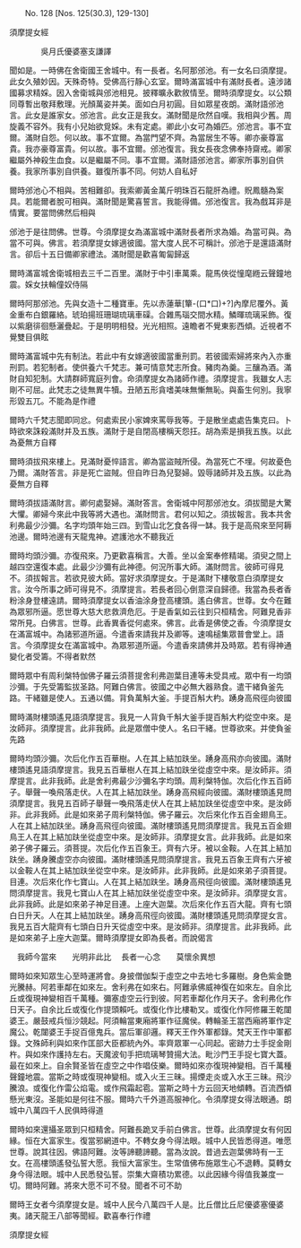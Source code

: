 ﻿　　No. 128 [Nos. 125(30.3), 129-130]

須摩提女經

　　　　吳月氏優婆塞支謙譯


聞如是。一時佛在舍衛國王舍城中。有一長者。名阿那邠池。有一女名曰須摩提。此女久殖妙因。天殊奇特。受佛高行靜心玄室。爾時滿富城中有滿財長者。遠涉諸國募求精婇。因入舍衛城與邠池相見。披釋曠永歡敘情至。爾時須摩提女。以公類同尊暫出敬拜敷理。光顏萬姿并美。面如白月初圓。目如眾星夜朗。滿財語邠池言。此女是誰家女。邠池言。此女正是我女。滿財聞是欣然自嘆。我相與少舊。周旋義不容外。我有小兒始欲覓婇。未有定處。卿此小女可為婚匹。邠池言。事不宜爾。滿財自怨。何以故。事不宜爾。為當門望不齊。為當居生不等。卿亦豪尊富貴。我亦豪尊富貴。何以故。事不宜爾。邠池復言。我女長夜念佛奉持齋戒。卿家繼屬外神殺生血食。以是繼屬不同。事不宜爾。滿財語邠池言。卿家所事別自供養。我家所事別自供養。雖復所事不同。何妨人自私好

爾時邠池心不相與。苦相難卻。我索卿黃金萬斤明珠百石龍肝為禮。貺鳳髓為案具。若能爾者脫可相與。滿財聞是驚喜誓言。我能得備。邠池復言。我為戲耳非是情實。要當問佛然后相與

邠池于是往問佛。世尊。今須摩提女為滿富城中滿財長者所求為婚。為當可與。為當不可與。佛言。若須摩提女嫁適彼國。當大度人民不可稱計。邠池于是還語滿財言。卻后十五日備卿家禮法。滿財聞是歡喜匍匐歸返

爾時滿富城舍衛城相去三千二百里。滿財于中引車萬乘。龍馬俠從憧麾緪云聲鐘地震。婇女扶輪僮奴侍隔

爾時阿那邠池。先與女造十二種寶車。先以赤蓮華[簞-(口*口)+?]內摩尼覆外。黃金重布白銀羅絡。琥珀揚班珊瑚琉璃車磲。合雜馬瑙交間水精。鱗暉琉璃采飾。復以紫磨徘徊懸灑疊起。于是明明相發。光光相照。遠瞻者不覺東影西傾。近視者不覺雙目俱眩

爾時滿富城中先有制法。若此中有女嫁適彼國當重刑罰。若彼國索婦將來內入亦重刑罰。若犯制者。使供養六千梵志。兼可情意梵志所食。豬肉為羹。三釀為酒。滿財自知犯制。大請群師寬庭列會。命須摩提女為諸師作禮。須摩提言。我雖女人志剛不可屈。此梵志之徒無異牛犢。丑陋五形貪嗜美味無慚無恥。與畜生何別。我寧形毀五兀。不能為是作禮

爾時六千梵志聞即同忿。何處索民小家婢來罵辱我等。于是散坐處處告集克曰。卜時欲來誅殺滿財并及五族。滿財于是自閉高樓稱天怨抂。胡為索是損我五族。以此為憂無方自釋

爾時須拔飛來樓上。見滿財憂悴語言。卿為當盜賊所侵。為當死亡不埋。何故憂色乃爾。滿財答言。非是死亡盜賊。但自昨日為兒娶婦。毀辱諸師并及五族。以此為憂無方自釋

爾時須拔語滿財言。卿何處娶婦。滿財答言。舍衛城中阿那邠池女。須拔聞是大驚大懼。卿婦今來此中我等將大遇也。滿財問言。君何以知之。須拔報言。我本共舍利弗最少沙彌。名字均頭年始三四。到雪山北乞食各得一缽。我于是高飛來至阿耨池邊。爾時池邊有天龍鬼神。遮護池水不聽我近

爾時均頭沙彌。亦復飛來。乃更歡喜稱言。大善。坐以金案奉修精竭。須臾之間上越四空還復本處。此最少沙彌有此神德。何況所事大師。滿財問言。彼師可得見不。須拔報言。若欲見彼大師。當好求須摩提女。于是滿財下樓敬意白須摩提女言。汝今所事之師可得見不。須摩提言。若長者回心倒意深自歸德。我當為長者香粉涂身登樓遠請。爾時須摩提女以香油涂身登高樓頭。遙白佛言。世尊。女今在難為眾邪所逼。愿世尊大慈大悲救濟危厄。于是香氣如云往到只桓精舍。阿難見香非常所見。白佛言。世尊。此香異香從何處來。佛言。此香是佛使之香。今須摩提女在滿富城中。為諸邪道所逼。今遣香來請我并及卿等。速鳴槌集眾普會堂上。語言。今須摩提女在滿富城中。為眾邪道所逼。今遣香來請佛并及時眾。若有得神通變化者受籌。不得者默然

爾時眾中有周利槃特伽佛子羅云須菩提舍利弗迦葉目連等未受具戒。眾中有一均頭沙彌。于先受籌監拔圣路。阿難白佛言。彼國之中必無大器熟食。遣干緒負釜先路。干緒雖是使人。五通以備。背負萬斛大釜。手提百斛大杓。踴身高飛徑向彼國

爾時滿財樓頭遙見語須摩提言。我見一人背負千斛大釜手提百斛大杓從空中來。是汝師非。須摩提言。此非我師。此是眾僧中使人。名曰干緒。世尊欲來。并使負釜先路

爾時均頭沙彌。次后化作五百華樹。人在其上結加趺坐。踴身高飛亦向彼國。滿財樓頭遙見語須摩提言。我見五百華樹人在其上結加趺坐從虛空中來。是汝師非。須摩提言。此非我師。此是舍利弗最少沙彌名字均頭。周利槃特伽。次后化作五百師子。舉聲一喚飛落走伏。人在其上結加趺坐。踴身高飛經向彼國。滿財樓頭遙見問須摩提言。我見五百師子舉聲一喚飛落走伏人在其上結加趺坐從虛空中來。是汝師非。此非我師。此是如來弟子周利槃特伽。佛子羅云。次后來化作五百金翅鳥王。人在其上結加趺坐。踴身高飛徑向彼國。滿財樓頭遙見問須摩提言。我見五百金翅鳥王人在其上結加趺坐從虛空中來。是汝師非。須摩提女言。此非我師。此是如來弟子佛子羅云。須菩提。次后化作五百象王。齊有六牙。被以金鞍。人在其上結加趺坐。踴身騰虛空亦向彼國。滿財樓頭遙見問須摩提言。我見五百象王齊有六牙被以金鞍人在其上結加趺坐從空中來。是汝師非。此非我師。此是如來弟子須菩提。目連。次后來化作七寶山。人在其上結加趺坐。踴身高飛徑向彼國。滿財樓頭遙見問須摩提言。我見七寶山人在其上結加趺坐從虛空中來。是汝師非。須摩提女言。此非我師。此是如來弟子神足目連。上座大迦葉。次后來化作五百大龍。齊有七頭白日升天。人在其上結加趺坐。踴身高飛徑向彼國。滿財樓頭遙見問須摩提女言。我見五百大龍齊有七頭白日升天從虛空中來。是汝師非。須摩提言。此非我師。此是如來弟子上座大迦葉。爾時須摩提女即為長者。而說偈言

　我師今當來　　光明非此比
　長者一心念　　莫懷余異想　

爾時如來知眾生心至時運將會。身披僧伽梨于虛空之中去地七多羅樹。身色紫金艷光騰赫。阿若車鄰在如來左。舍利弗在如來右。阿難承佛威神復在如來左。自余比丘或復現神變相百千萬種。彌塞虛空云行到彼。阿若車鄰化作月天子。舍利弗化作日天子。自余比丘或復化作提頭賴吒。或復化作比樓勒叉。或復化作阿修羅王乾闥婆王。嚴鼓戒兵恒沙競起。阿須輪當東廂將軍作征魔侯。轉輪圣王當西廂將軍作定魔公。乾闥婆王手捉百億鬼兵。當后軍卻邏。釋天王作外軍都錄。梵天王作中軍都錄。文殊師利與如來作匡部大臣都統內外。率齊眾軍一心同起。密跡力士手捉金剛杵。與如來作護持左右。天魔波旬手把琉璃琴贊揚大法。毗沙門王手捉七寶大蓋。最在如來上。自余賢圣皆在虛空之中作唱伎樂。爾時如來亦復現神變相。百千萬種聲鐘地震。當斯之時或復現神變相。或入火王三昧。揚煙走炎或入水王三昧。飛沙騰浪。或復化作雷公焰電。或作飛霜起雹。當斯之時十方云回天地傾轉。百流西傾懸光東沒。圣能如是何往不服。爾時六千外道高服神化。令須摩提女得法眼通。朗城中八萬四千人民俱時得道

爾時如來還攝圣眾到只桓精舍。阿難長跪叉手前白佛言。世尊。此須摩提女有何因緣。恒在大富家生。復當邪網道中。不轉女身今得法眼。城中人民皆悉得道。唯愿世尊。說其往因。佛語阿難。汝等諦聽諦聽。當為汝說。昔過去迦葉佛時有一王女。在高樓頭遙發弘誓大愿。我恒大富家生。生常值佛布施眾生心不退轉。莫轉女身今得法眼。城中人民悉發弘誓。崇集大齋積功累德。以此因緣今得值我兼度一切。爾時阿難。將來大愿不可不發。聞者不可不助

爾時王女者今須摩提女是。城中人民今八萬四千人是。比丘僧比丘尼優婆塞優婆夷。諸天龍王八部等聞經。歡喜奉行作禮

須摩提女經

